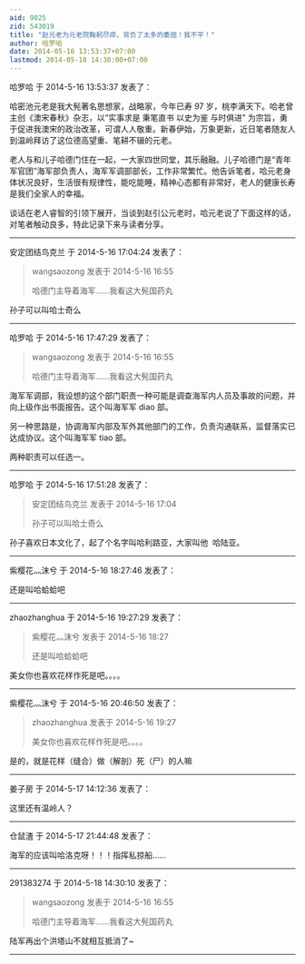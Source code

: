```yaml
---
aid: 9025
zid: 543019
title: "赵元老为元老院鞠躬尽瘁，背负了太多的委屈！我不平！"
author: 哈罗哈
date: 2014-05-16 13:53:37+07:00
lastmod: 2014-05-18 14:30:00+07:00
---
```


哈罗哈 于 2014-5-16 13:53:37 发表了：

哈密池元老是我大髡著名思想家，战略家，今年已寿 97 岁，桃李满天下。哈老曾主创《澳宋春秋》杂志，以“实事求是 秉笔直书 以史为鉴 与时俱进” 为宗旨，勇于促进我澳宋的政治改革，可谓人人敬重。新春伊始，万象更新，近日笔者随友人到温岭拜访了这位德高望重、笔耕不辍的元老。

老人与和儿子哈德门住在一起，一大家四世同堂，其乐融融。儿子哈德门是“青年军官团”海军部负责人，海军军调部部长，工作非常繁忙。他告诉笔者，哈元老身体状况良好，生活很有规律性，能吃能睡，精神心态都有非常好，老人的健康长寿是我们全家人的幸福。

谈话在老人睿智的引领下展开，当谈到赵引公元老时，哈元老说了下面这样的话，对笔者触动良多，特此记录下来与读者分享。

---

安定团结鸟克兰 于 2014-5-16 17:04:24 发表了：

> wangsaozong 发表于 2014-5-16 16:55
>
> 哈德门主导着海军……我看这大髡国药丸

孙子可以叫哈士奇么

---

哈罗哈 于 2014-5-16 17:47:29 发表了：

> wangsaozong 发表于 2014-5-16 16:55
>
> 哈德门主导着海军……我看这大髡国药丸

海军军调部，我设想的这个部门职责一种可能是调查海军内人员及事故的问题，并向上级作出书面报告。这个叫海军军 diao 部。

另一种思路是，协调海军内部及军外其他部门的工作，负责沟通联系，监督落实已达成协议。这个叫海军军 tiao 部。

两种职责可以任选一。

---

哈罗哈 于 2014-5-16 17:51:28 发表了：

> 安定团结鸟克兰 发表于 2014-5-16 17:04
>
> 孙子可以叫哈士奇么

孙子喜欢日本文化了，起了个名字叫哈利路亚，大家叫他&nbsp;&nbsp;哈陆亚。

---

紫樱花灬沫兮 于 2014-5-16 18:27:46 发表了：

还是叫哈蛤蛤吧

---

zhaozhanghua 于 2014-5-16 19:27:29 发表了：

> 紫樱花灬沫兮 发表于 2014-5-16 18:27
>
> 还是叫哈蛤蛤吧

美女你也喜欢花样作死是吧。。。。

---

紫樱花灬沫兮 于 2014-5-16 20:46:50 发表了：

> zhaozhanghua 发表于 2014-5-16 19:27
>
> 美女你也喜欢花样作死是吧。。。。

是的，就是花样（缝合）做（解剖）死（尸）的人嘛

---

姜子房 于 2014-5-17 14:12:36 发表了：

这里还有温岭人？

---

仓鼠渣 于 2014-5-17 21:44:48 发表了：

海军的应该叫哈洛克呀！！！指挥私掠船……

---

291383274 于 2014-5-18 14:30:10 发表了：

> wangsaozong 发表于 2014-5-16 16:55
>
> 哈德门主导着海军……我看这大髡国药丸

陆军再出个洪塔山不就相互抵消了~

---
